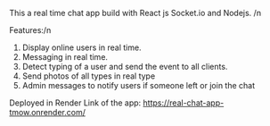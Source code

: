 This a real time chat app build with React js Socket.io and Nodejs. /n

Features:/n

1. Display online users in real time.
2. Messaging in real time. 
3. Detect typing of a user and send the event to all clients.
4. Send photos of all types in real type
5. Admin messages to notify users if someone left or join the chat

Deployed in Render
Link of the app: https://real-chat-app-tmow.onrender.com/
